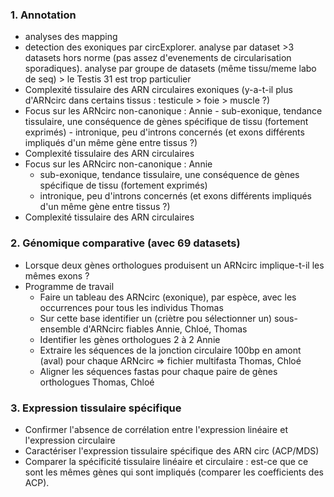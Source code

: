 
### 1. Annotation

 - analyses des mapping
 - detection des exoniques par circExplorer. analyse par dataset >3 datasets hors norme (pas assez d'evenements de circularisation sporadiques). analyse par groupe de datasets (même tissu/meme labo de seq) > le Testis 31 est trop particulier
 - Complexité tissulaire des ARN circulaires exoniques (y-a-t-il plus d'ARNcirc dans certains tissus : testicule > foie > muscle ?)
 - Focus sur les ARNcirc non-canonique : Annie
       - sub-exonique, tendance tissulaire, une conséquence de gènes spécifique de tissu (fortement exprimés)
       - intronique, peu d'introns concernés (et exons différents impliqués d'un même gène entre tissus ?)
  - Complexité tissulaire des ARN circulaires
  - Focus sur les ARNcirc non-canonique : Annie
       - sub-exonique, tendance tissulaire, une conséquence de gènes spécifique de tissu (fortement exprimés)
       - intronique, peu d'introns concernés (et exons différents impliqués d'un même gène entre tissus ?)
  - Complexité tissulaire des ARN circulaires

### 2. Génomique comparative (avec 69 datasets)
  - Lorsque deux gènes orthologues produisent un ARNcirc implique-t-il les mêmes exons ?
  - Programme de travail
     - Faire un tableau des ARNcirc (exonique), par espèce, avec les occurrences pour tous les individus Thomas
     - Sur cette base identifier un (criètre pou sélectionner un) sous-ensemble d'ARNcirc fiables  Annie, Chloé, Thomas
     - Identifier les gènes orthologues 2 à 2  Annie
     - Extraire les séquences de la jonction circulaire 100bp en amont (aval) pour chaque ARNcirc => fichier multifasta  Thomas, Chloé    
     - Aligner les séquences fastas pour chaque paire de gènes orthologues Thomas, Chloé

### 3. Expression tissulaire spécifique
  - Confirmer l'absence de corrélation entre l'expression linéaire et l'expression circulaire
  - Caractériser l'expression tissulaire spécifique des ARN circ (ACP/MDS)
  - Comparer la spécificité tissulaire linéaire et circulaire : est-ce que ce sont les mêmes gènes qui sont impliqués (comparer les coefficients des ACP).

  


 








